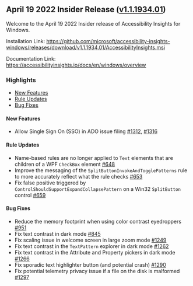 ## April 19 2022 Insider Release ([v1.1.1934.01](https://github.com/Microsoft/accessibility-insights-windows/releases/tag/v1.1.1934.01))

Welcome to the April 19 2022 Insider release of Accessibility Insights for Windows.

Installation Link: https://github.com/microsoft/accessibility-insights-windows/releases/download/v1.1.1934.01/AccessibilityInsights.msi

Documentation Link: https://accessibilityinsights.io/docs/en/windows/overview

### Highlights

- [New Features](#new-features)
- [Rule Updates](#rule-updates)
- [Bug Fixes](#bug-fixes)

#### New Features
- Allow Single Sign On (SSO) in ADO issue filing [#1312](https://github.com/microsoft/accessibility-insights-windows/pull/1312), [#1316](https://github.com/microsoft/accessibility-insights-windows/pull/1316)

#### Rule Updates
- Name-based rules are no longer applied to `Text` elements that are children of a WPF `CheckBox` element [#648](https://github.com/microsoft/axe-windows/issues/648)
- Improve the messaging of the `SplitButtonInvokeAndTogglePatterns` rule to more accurately reflect what the rule checks [#653](https://github.com/microsoft/axe-windows/issues/653)
- Fix false positive triggered by `ControlShouldSupportExpandCollapsePattern` on a Win32 `SplitButton` control [#659](https://github.com/microsoft/axe-windows/issues/659)

#### Bug Fixes

- Reduce the memory footprint when using color contrast eyedroppers [#951](https://github.com/microsoft/axe-windows/issues/951)
- Fix text contrast in dark mode [#845](https://github.com/microsoft/axe-windows/issues/845)
- Fix scaling issue in welcome screen in large zoom mode [#1249](https://github.com/microsoft/axe-windows/issues/1249)
- Fix text contrast in the `TextPattern` explorer in dark mode [#1262](https://github.com/microsoft/axe-windows/issues/1262)
- Fix text contrast in the Attribute and Property pickers in dark mode [#1266](https://github.com/microsoft/axe-windows/issues/1266)
- Fix sporadic text highlighter button (and potential crash) [#1290](https://github.com/microsoft/axe-windows/issues/1290)
- Fix potential telemetry privacy issue if a file on the disk is malformed [#1297](https://github.com/microsoft/accessibility-insights-windows/pull/1297)
